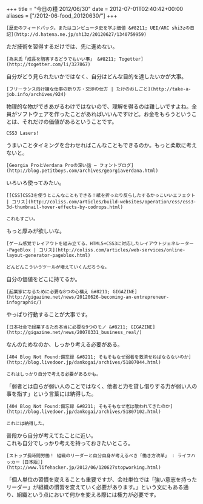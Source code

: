 +++
title = "今日の糧 2012/06/30"
date = 2012-07-01T02:40:42+00:00
aliases = ["/2012-06-food_20120630/"]
+++

    [歴史のフィードバック。またはコンピュータ史を学ぶ価値 &#8211; UEI/ARC shi3zの日記](http://d.hatena.ne.jp/shi3z/20120627/1340759959)

ただ技術を習得するだけでは、先に進めない。

    [為末氏「成長を阻害するどうでもいい事」 &#8211; Togetter](http://togetter.com/li/327867)

自分がどう見られたいかではなく、自分はどんな目的を達したいかが大事。

    [フリーランス向け嫌な仕事の断り方・交渉の仕方 | たけのおしごと](http://take-a-job.info/archives/924)

物理的な物ができあがるわけではないので、理解を得るのは難しいですよね。全員がソフトウェアを作ったことがあればいいんですけど。お金をもらうということは、それだけの価値があるということです。

    CSS3 Lasers!

うまいことタイミングを合わせればこんなこともできるのか。もっと柔軟に考えないと。

    [Georgia ProとVerdana Proの深い話 – フォントブログ](http://blog.petitboys.com/archives/georgiaverdana.html)

いろいろ使ってみたい。

    [[CSS]CSS3を使うとこんなこともできる！紙を折ったり反らしたするかっこいいエフェクト | コリス](http://coliss.com/articles/build-websites/operation/css/css3-3d-thumbnail-hover-effects-by-codrops.html)

    これもすごい。
もっと厚みが欲しいな。

    [ゲーム感覚でレイアウトを組み立てる、HTML5+CSS3に対応したレイアウトジェネレーター -PageBlox | コリス](http://coliss.com/articles/web-services/online-layout-generator-pageblox.html)

    どんどんこういうツールが増えていくんだろうな。
自分の価値をどこに持てるか。

    [起業家になるために必要な8つの心構え &#8211; GIGAZINE](http://gigazine.net/news/20120626-becoming-an-entrepreneur-infographic/)

やっぱり行動することが大事です。

    [日本社会で起業するため本当に必要な9つのモノ &#8211; GIGAZINE](http://gigazine.net/news/20070331_business_real/)

なんのためなのか、しっかり考える必要がある。

    [404 Blog Not Found:備忘録 &#8211; そもそもなぜ弱者を救済せねばならないのか](http://blog.livedoor.jp/dankogai/archives/51807044.html)

    これはしっかり自分で考える必要があるかも。
「弱者とは自らが弱い人のことではなく、他者と力を貸し借りする力が弱い人の事を指す」という言葉には納得した。

    [404 Blog Not Found:備忘録 &#8211; そもそもなぜ老は敬われてきたのか](http://blog.livedoor.jp/dankogai/archives/51807102.html)

    これには納得した。
 普段から自分が考えてたことに近い。  
これも自分でしっかり考えを持っておきたいところ。

    [ストップ長時間労働！ 組織のリーダーと自分自身が考えるべき「働き方改革」 : ライフハッカー［日本版］](http://www.lifehacker.jp/2012/06/120627stopworking.html)

「個人単位の習慣を変えることも重要ですが、会社単位では「強い意志を持ったリーダー」が組織の慣習を変えていく必要があります。」という文にもある通り、組織という点において何かを変える際には権力が必要です。

